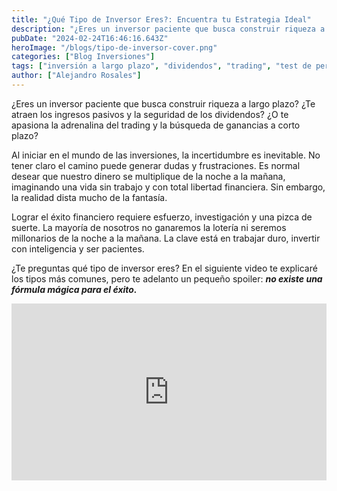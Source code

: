 ```yaml
---
title: "¿Qué Tipo de Inversor Eres?: Encuentra tu Estrategia Ideal"
description: "¿Eres un inversor paciente que busca construir riqueza a largo plazo? ¿Te atraen los ingresos pasivos y la seguridad de los dividendos? ¿O te apasiona la adrenalina del trading y la búsqueda de ganancias a corto plazo?"
pubDate: "2024-02-24T16:46:16.643Z"
heroImage: "/blogs/tipo-de-inversor-cover.png"
categories: ["Blog Inversiones"]
tags: ["inversión a largo plazo", "dividendos", "trading", "test de perfil de inversor", "estrategias de inversión", "análisis de mercado", "comunidad de inversores"]
author: ["Alejandro Rosales"]
---
```

¿Eres un inversor paciente que busca construir riqueza a largo plazo? ¿Te atraen los ingresos pasivos y la seguridad de los dividendos? ¿O te apasiona la adrenalina del trading y la búsqueda de ganancias a corto plazo?

Al iniciar en el mundo de las inversiones, la incertidumbre es inevitable. No tener claro el camino puede generar dudas y frustraciones. Es normal desear que nuestro dinero se multiplique de la noche a la mañana, imaginando una vida sin trabajo y con total libertad financiera. Sin embargo, la realidad dista mucho de la fantasía.

Lograr el éxito financiero requiere esfuerzo, investigación y una pizca de suerte. La mayoría de nosotros no ganaremos la lotería ni seremos millonarios de la noche a la mañana. La clave está en trabajar duro, invertir con inteligencia y ser pacientes.

¿Te preguntas qué tipo de inversor eres? En el siguiente video te explicaré los tipos más comunes, pero te adelanto un pequeño spoiler: ***no existe una fórmula mágica para el éxito.***


<div class="iframe-container" style="position: relative; width: 100%; height: 0; padding-bottom: 56.25%; overflow: hidden;">
  <iframe width="560" height="315" src="https://www.youtube.com/embed/NYcug9_WstU?si=_x9xpLA3e7HcOepl" title="YouTube video player" frameborder="0" allow="accelerometer; autoplay; clipboard-write; encrypted-media; gyroscope; picture-in-picture; web-share" allowfullscreen style="position: absolute; top: 0; left: 0; width: 100%; height: 100%; border: none;"></iframe>
</div>
